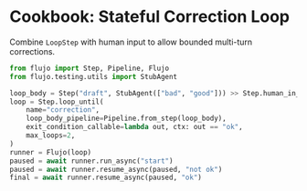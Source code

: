 # Cookbook: Stateful Correction Loop

Combine `LoopStep` with human input to allow bounded multi-turn corrections.

```python
from flujo import Step, Pipeline, Flujo
from flujo.testing.utils import StubAgent

loop_body = Step("draft", StubAgent(["bad", "good"])) >> Step.human_in_the_loop("fix")
loop = Step.loop_until(
    name="correction",
    loop_body_pipeline=Pipeline.from_step(loop_body),
    exit_condition_callable=lambda out, ctx: out == "ok",
    max_loops=2,
)
runner = Flujo(loop)
paused = await runner.run_async("start")
paused = await runner.resume_async(paused, "not ok")
final = await runner.resume_async(paused, "ok")
```
